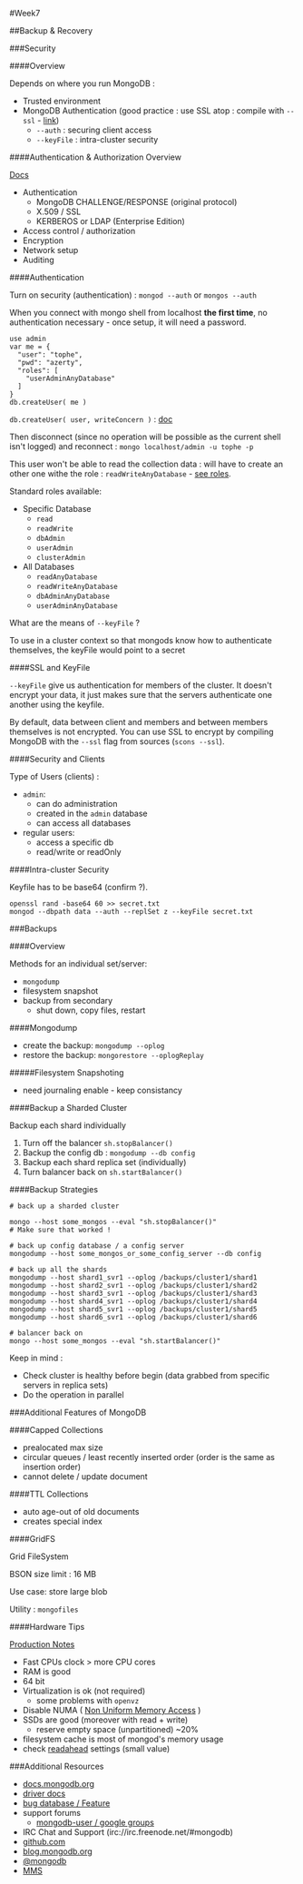 #Week7

##Backup & Recovery

###Security

####Overview

Depends on where you run MongoDB :

* Trusted environment
* MongoDB Authentication (good practice : use SSL atop : compile with `--ssl` - [link](http://docs.mongodb.org/manual/tutorial/configure-ssl/))
	- `--auth` : securing client access
	- `--keyFile` : intra-cluster security

####Authentication & Authorization Overview

[Docs](http://docs.mongodb.org/manual/security/)

* Authentication
	* MongoDB CHALLENGE/RESPONSE (original protocol)
	* X.509 / SSL
	* KERBEROS or LDAP (Enterprise Edition)
* Access control / authorization
* Encryption
* Network setup
* Auditing

####Authentication

Turn on security (authentication) : `mongod --auth` or `mongos --auth`

When you connect with mongo shell from localhost **the first time**, no authentication necessary - once setup, it will need a password.

```
use admin
var me = {
  "user": "tophe",
  "pwd": "azerty",
  "roles": [
    "userAdminAnyDatabase"
  ]
}
db.createUser( me )
```

`db.createUser( user, writeConcern )` : [doc](http://docs.mongodb.org/manual/reference/method/db.createUser/)

Then disconnect (since no operation will be possible as the current shell isn't logged) and reconnect : `mongo localhost/admin -u tophe -p`

This user won't be able to read the collection data : will have to create an other one withe the role : `readWriteAnyDatabase` - [see roles](http://docs.mongodb.org/manual/reference/built-in-roles/).

Standard roles available:

* Specific Database
	* `read`
	* `readWrite`
	* `dbAdmin`
	* `userAdmin`
	* `clusterAdmin`
* All Databases
	* `readAnyDatabase`
	* `readWriteAnyDatabase`
	* `dbAdminAnyDatabase`
	* `userAdminAnyDatabase`
	
What are the means of `--keyFile` ?

To use in a cluster context so that mongods know how to authenticate themselves, the keyFile would point to a secret

####SSL and KeyFile

`--keyFile` give us authentication for members of the cluster. It doesn't encrypt your data, it just makes sure that the servers authenticate one another using the keyfile.

By default, data between client and members and between members themselves is not encrypted. You can use SSL to encrypt by compiling MongoDB with the `--ssl` flag from sources (`scons --ssl`).

####Security and Clients

Type of Users (clients) :

* `admin`:
	* can do administration
	* created in the `admin` database
	* can access all databases
* regular users:
	* access a specific db
	* read/write or readOnly

####Intra-cluster Security

Keyfile has to be base64 (confirm ?).

```
openssl rand -base64 60 >> secret.txt
mongod --dbpath data --auth --replSet z --keyFile secret.txt
```

###Backups

####Overview

Methods for an individual set/server:

* `mongodump`
* filesystem snapshot
* backup from secondary
	* shut down, copy files, restart

####Mongodump

* create the backup: `mongodump --oplog`
* restore the backup: `mongorestore --oplogReplay`

#####Filesystem Snapshoting

* need journaling enable - keep consistancy

####Backup a Sharded Cluster

Backup each shard individually

1. Turn off the balancer `sh.stopBalancer()`
2. Backup the config db : `mongodump --db config`
3. Backup each shard replica set (individually)
4. Turn balancer back on `sh.startBalancer()`

####Backup Strategies

```shell
# back up a sharded cluster

mongo --host some_mongos --eval "sh.stopBalancer()"
# Make sure that worked !

# back up config database / a config server
mongodump --host some_mongos_or_some_config_server --db config

# back up all the shards
mongodump --host shard1_svr1 --oplog /backups/cluster1/shard1
mongodump --host shard2_svr1 --oplog /backups/cluster1/shard2
mongodump --host shard3_svr1 --oplog /backups/cluster1/shard3
mongodump --host shard4_svr1 --oplog /backups/cluster1/shard4
mongodump --host shard5_svr1 --oplog /backups/cluster1/shard5
mongodump --host shard6_svr1 --oplog /backups/cluster1/shard6

# balancer back on
mongo --host some_mongos --eval "sh.startBalancer()"
```
Keep in mind :

* Check cluster is healthy before begin (data grabbed from specific servers in replica sets)
* Do the operation in parallel


###Additional Features of MongoDB

####Capped Collections

* prealocated max size
* circular queues / least recently inserted order (order is the same as insertion order)
* cannot delete / update document

####TTL Collections

* auto age-out of old documents
* creates special index

####GridFS

Grid FileSystem

BSON size limit : 16 MB

Use case: store large blob

Utility : `mongofiles`

####Hardware Tips

[Production Notes](http://docs.mongodb.org/manual/administration/production-notes/)

* Fast CPUs clock > more CPU cores
* RAM is good
* 64 bit
* Virtualization is ok (not required)
	* some problems with `openvz`
* Disable NUMA ( [Non Uniform Memory Access](https://en.wikipedia.org/wiki/Non-uniform_memory_access) )
* SSDs are good (moreover with read + write)
	* reserve empty space (unpartitioned) ~20%
* filesystem cache is most of mongod's memory usage
* check [readahead](https://en.wikipedia.org/wiki/Readahead) settings (small value)

###Additional Resources

* [docs.mongodb.org](http://docs.mongodb.org/manual/)
* [driver docs](http://docs.mongodb.org/ecosystem/drivers/)
* [bug database / Feature](https://jira.mongodb.org/)
* support forums
	* [mongodb-user / google groups](https://groups.google.com/forum/#!forum/mongodb-user)
* IRC Chat and Support (irc://irc.freenode.net/#mongodb)
* [github.com](https://github.com/mongodb/mongo)
* [blog.mongodb.org](http://blog.mongodb.org/)
* [@mongodb](https://twitter.com/mongodb)
* [MMS](https://www.mongodb.com/cloud)
